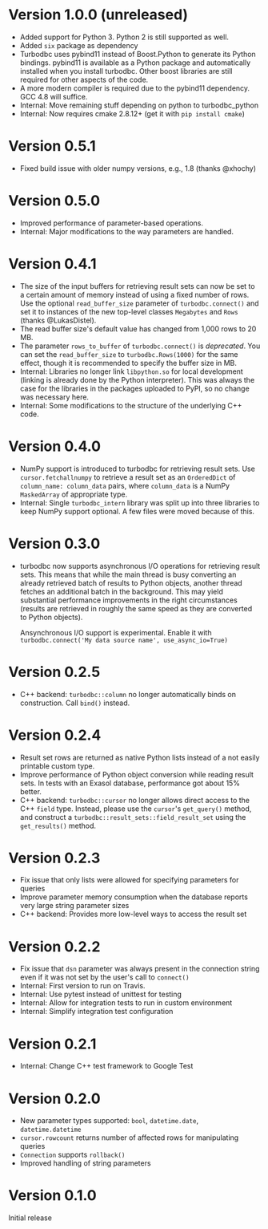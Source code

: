 Version 1.0.0 (unreleased)
==========================
*   Added support for Python 3. Python 2 is still supported as well.
*   Added `six` package as dependency
*   Turbodbc uses pybind11 instead of Boost.Python to generate its Python
    bindings. pybind11 is available as a Python package and automatically
    installed when you install turbodbc.
    Other boost libraries are still required for other aspects of the code.
*   A more modern compiler is required due to the pybind11 dependency.
    GCC 4.8 will suffice.
*   Internal: Move remaining stuff depending on python to turbodbc_python
*   Internal: Now requires cmake 2.8.12+ (get it with `pip install cmake`)

Version 0.5.1
=============
*   Fixed build issue with older numpy versions, e.g., 1.8 (thanks @xhochy)

Version 0.5.0
=============
*   Improved performance of parameter-based operations.
*   Internal: Major modifications to the way parameters are handled.

Version 0.4.1
=============
*   The size of the input buffers for retrieving result sets can now be set
    to a certain amount of memory instead of using a fixed number of rows.
    Use the optional `read_buffer_size` parameter of `turbodbc.connect()` and
    set it to instances of the new top-level classes `Megabytes` and `Rows`
    (thanks @LukasDistel).
*   The read buffer size's default value has changed from 1,000 rows to
    20 MB.
*   The parameter `rows_to_buffer` of `turbodbc.connect()` is _deprecated_.
    You can set the `read_buffer_size` to `turbodbc.Rows(1000)` for the same
    effect, though it is recommended to specify the buffer size in MB.
*   Internal: Libraries no longer link `libpython.so` for local development
    (linking is already done by the Python interpreter). This was always
    the case for the libraries in the packages uploaded to PyPI, so no
    change was necessary here.
*   Internal: Some modifications to the structure of the underlying 
    C++ code.

Version 0.4.0
=============

*   NumPy support is introduced to turbodbc for retrieving result sets.
    Use `cursor.fetchallnumpy` to retrieve a result set as an `OrderedDict`
    of `column_name: column_data` pairs, where `column_data` is a NumPy `MaskedArray`
    of appropriate type.
*   Internal: Single `turbodbc_intern` library was split up into three libraries
    to keep NumPy support optional. A few files were moved because of this.

Version 0.3.0
=============

*   turbodbc now supports asynchronous I/O operations for retrieving result sets.
    This means that while the main thread is busy converting an already retrieved
    batch of results to Python objects, another thread fetches an additional
    batch in the background. This may yield substantial performance improvements
    in the right circumstances (results are retrieved in roughly the same speed
    as they are converted to Python objects).
    
    Ansynchronous I/O support is experimental. Enable it with
    `turbodbc.connect('My data source name', use_async_io=True)`

Version 0.2.5
=============

*   C++ backend: `turbodbc::column` no longer automatically binds on
    construction. Call `bind()` instead.

Version 0.2.4
=============

*   Result set rows are returned as native Python lists instead of a not easily
    printable custom type.
*   Improve performance of Python object conversion while reading result sets.
    In tests with an Exasol database, performance got about 15% better.
*   C++ backend: `turbodbc::cursor` no longer allows direct access to the C++
    `field` type. Instead, please use the `cursor`'s `get_query()` method,
    and construct a `turbodbc::result_sets::field_result_set` using the
    `get_results()` method.

Version 0.2.3
=============

*   Fix issue that only lists were allowed for specifying parameters for queries
*   Improve parameter memory consumption when the database reports very large
    string parameter sizes 
*   C++ backend: Provides more low-level ways to access the result set

Version 0.2.2
=============

*   Fix issue that `dsn` parameter was always present in the connection string
    even if it was not set by the user's call to `connect()`
*   Internal: First version to run on Travis.
*   Internal: Use pytest instead of unittest for testing
*   Internal: Allow for integration tests to run in custom environment
*   Internal: Simplify integration test configuration


Version 0.2.1
=============

*   Internal: Change C++ test framework to Google Test


Version 0.2.0
=============

*   New parameter types supported: `bool`, `datetime.date`, `datetime.datetime`
*   `cursor.rowcount` returns number of affected rows for manipulating queries
*   `Connection` supports `rollback()`
*   Improved handling of string parameters


Version 0.1.0
=============

Initial release